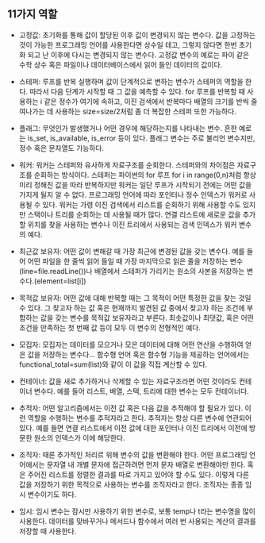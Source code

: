 ## 11가지 역할

-  고정값:  초기화를 통해 값이 할당된 이후 값이 변경되지 않는 변수다. 값을 고정하는 것이 가능한 프로그래밍 언어를 사용한다면 상수일 테고, 그렇지 않다면 한번 초기화 되고 난 이후에 다시는 변경되지 않는 변수다. 고정값 변수의 예로는 파이 같은 수학 상수 혹은 파일이나 데이터베이스에서 읽어 들인 데이터의 값이다.

- 스테퍼: 루프를 반복 실행하며 값이 단계적으로 변하는 변수가 스테퍼의 역할을 한다. 따라서 다음 단계가 시작할 때 그 값을 예측할 수 있다. for 루프를 반복할 때 사용하는 i 같은 정수가 여기에 속하고, 이진 검색에서 반복마다 배열의 크기를 반씩 줄여나가는 데 사용하는 size=size/2처럼 좀 더 복잡한 스테퍼 또한 가능하다.

- 플래그: 무엇인가 발생했거나 어떤 경우에 해당하는지를 나타내는 변수. 흔한 예로는 is_set, is_available, is_error 등이 있다. 플래그 변수는 주로 불리언 변수지만, 정수 혹은 문자열도 가능하다.

- 워커: 워커는 스테퍼와 유사하게 자료구조를 순회한다. 스테퍼와의 차이점은 자료구조를 순회하는 방식이다. 스테퍼는 파이썬의 for 루프 for i in range(0,n)처럼 항상 미리 정해진 값을 따라 반복하지만 워커는 일단 루프가 시작되기 전에는 어떤 값을 가지게 될지 알 수 없다. 프로그래밍 언어에 따라 포인터나 정수 인덱스가 워커로 사용될 수 있다. 워커는 가령 이진 검색에서 리스트를 순회하기 위해 사용할 수도 있지만 스택이나 트리를 순회하는 데 사용될 때가 많다. 연결 리스트에 새로운 값을 추가할 위치를 찾을 사용하는 변수나 이진 트리에서 사용되는 검색 인덱스가 워커 변수의 예다.

-  최근값 보유자: 어떤 값이 변해갈 때 가장 최근에 변경된 값을 갖는 변수다. 예를 들어 어떤 파일을 한 줄씩 읽어 들일 때 가장 마지막으로 읽은 줄을 저장하는 변수(line=file.readLine())나 배열에서 스테퍼가 가리키는 원소의 사본을 저장하는 변수다.(element=list[i])
- 목적값 보유자: 어떤 값에 대해 반복할 때는 그 목적이 어떤 특정한 값을 찾는 것일 수 있다. 그 찾고자 하는 값 혹은 현재까지 발견된 값 중에서 찾고자 하는 조건에 부합하는 값을 갖는 변수를 목적값 보유자라고 부른다. 최솟값이나 최댓값, 혹은 어떤 조건을 만족하는 첫 번째 값 등이 모두 이 변수의 전형적인 예다.

- 모집자: 모집자는 데이터를 모으거나 모은 데이터에 대해 어떤 연산을 수행하여 얻은 값을 저장하는 변수다...
함수형 언어 혹은 함수형 기능을 제공하는 언어에서는 functional_total=sum(list)와 같이 이 값을 직접 계산할 수 있다.

- 컨테이너: 값을 새로 추가하거나 삭제할 수 있는 자료구조라면 어떤 것이라도 컨테이너 변수다. 예를 들어 리스트, 배열, 스택, 트리에 대한 변수는 모두 컨테이너다.

- 추적자: 어떤 알고리즘에서는 이전 값 혹은 다음 값을 추적해야 할 필요가 있다. 이런 역할을 수행하는 변수를 추적자라고 한다. 추적자는 항상 다른 변수에 연관되어 있다. 예를 들면 연결 리스트에서 이전 값에 대한 포인터나 이진 트리에서 이전에 방문한 원소의 인덱스가 이에 해당한다.

- 조직자: 때론 추가적인 처리르 위해 변수의 값을 변환해야 한다. 어떤 프로그래밍 언어에서는 문자열 내 개별 문자에 접근하려면 먼저 문자 배열로 변환해야만 한다. 혹은 주어진 리스트를 정렬한 결과를 따로 가지고 있어야 할 수도 있다. 이렇게 다른 값을 저장하기 위한 목적으로 사용하는 변수를 조직자라고 한다. 조직자는 종종 임시 변수이기도 하다.

- 임시: 임시 변수는 잠시만 사용하기 위한 변수로, 보통 temp나 t라는 변수명을 많이 사용한다. 데이터를 맞바꾸거나 메서드나 함수에서 여러 번 사용되는 계산의 결과를 저장할 때 사용한다.
